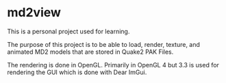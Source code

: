# md2view
This is a personal project used for learning.

The purpose of this project is to be able to load, render, texture, and animated
MD2 models that are stored in Quake2 PAK Files.

The rendering is done in OpenGL. Primarily in OpenGL 4 but 3.3 is used for
rendering the GUI which is done with Dear ImGui.
